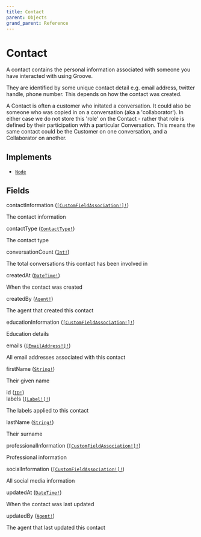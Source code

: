```yaml
---
title: Contact
parent: Objects
grand_parent: Reference
---
```


# Contact

A contact contains the personal information associated with someone you
have interacted with using Groove.

They are identified by some unique contact detail e.g. email address,
twitter handle, phone number. This depends on how the contact was created.

A Contact is often a customer who initated a conversation. It could also be
someone who was copied in on a conversation (aka a 'collaborator'). In
either case we do not store this 'role' on the Contact - rather that role
is defined by their participation with a particular Conversation. This
means the same contact could be the Customer on one conversation, and a
Collaborator on another.

## Implements

- <code><a href="/docs/reference/interface/node">Node</a></code>

## Fields

<div class="field-entry ">
  <span id="contact_information" class="field-name anchored">contactInformation (<code><a href="/docs/reference/object/custom_field_association">[CustomFieldAssociation!]!</a></code>)</span>

  <div class="description-wrapper">
   <p>The contact information</p>

  </div>
</div>

<div class="field-entry ">
  <span id="contact_type" class="field-name anchored">contactType (<code><a href="/docs/reference/enum/contact_type">ContactType!</a></code>)</span>

  <div class="description-wrapper">
   <p>The contact type</p>

  </div>
</div>

<div class="field-entry ">
  <span id="conversation_count" class="field-name anchored">conversationCount (<code><a href="/docs/reference/scalar/int">Int!</a></code>)</span>

  <div class="description-wrapper">
   <p>The total conversations this contact has been involved in</p>

  </div>
</div>

<div class="field-entry ">
  <span id="created_at" class="field-name anchored">createdAt (<code><a href="/docs/reference/scalar/date_time">DateTime!</a></code>)</span>

  <div class="description-wrapper">
   <p>When the contact was created</p>

  </div>
</div>

<div class="field-entry ">
  <span id="created_by" class="field-name anchored">createdBy (<code><a href="/docs/reference/object/agent">Agent!</a></code>)</span>

  <div class="description-wrapper">
   <p>The agent that created this contact</p>

  </div>
</div>

<div class="field-entry ">
  <span id="education_information" class="field-name anchored">educationInformation (<code><a href="/docs/reference/object/custom_field_association">[CustomFieldAssociation!]!</a></code>)</span>

  <div class="description-wrapper">
   <p>Education details</p>

  </div>
</div>

<div class="field-entry ">
  <span id="emails" class="field-name anchored">emails (<code><a href="/docs/reference/object/email_address">[EmailAddress!]!</a></code>)</span>

  <div class="description-wrapper">
   <p>All email addresses associated with this contact</p>

  </div>
</div>

<div class="field-entry ">
  <span id="first_name" class="field-name anchored">firstName (<code><a href="/docs/reference/scalar/string">String!</a></code>)</span>

  <div class="description-wrapper">
   <p>Their given name</p>

  </div>
</div>

<div class="field-entry ">
  <span id="id" class="field-name anchored">id (<code><a href="/docs/reference/scalar/id">ID!</a></code>)</span>

  <div class="description-wrapper">

  </div>
</div>

<div class="field-entry ">
  <span id="labels" class="field-name anchored">labels (<code><a href="/docs/reference/object/label">[Label!]!</a></code>)</span>

  <div class="description-wrapper">
   <p>The labels applied to this contact</p>

  </div>
</div>

<div class="field-entry ">
  <span id="last_name" class="field-name anchored">lastName (<code><a href="/docs/reference/scalar/string">String!</a></code>)</span>

  <div class="description-wrapper">
   <p>Their surname</p>

  </div>
</div>

<div class="field-entry ">
  <span id="professional_information" class="field-name anchored">professionalInformation (<code><a href="/docs/reference/object/custom_field_association">[CustomFieldAssociation!]!</a></code>)</span>

  <div class="description-wrapper">
   <p>Professional information</p>

  </div>
</div>

<div class="field-entry ">
  <span id="social_information" class="field-name anchored">socialInformation (<code><a href="/docs/reference/object/custom_field_association">[CustomFieldAssociation!]!</a></code>)</span>

  <div class="description-wrapper">
   <p>All social media information</p>

  </div>
</div>

<div class="field-entry ">
  <span id="updated_at" class="field-name anchored">updatedAt (<code><a href="/docs/reference/scalar/date_time">DateTime!</a></code>)</span>

  <div class="description-wrapper">
   <p>When the contact was last updated</p>

  </div>
</div>

<div class="field-entry ">
  <span id="updated_by" class="field-name anchored">updatedBy (<code><a href="/docs/reference/object/agent">Agent!</a></code>)</span>

  <div class="description-wrapper">
   <p>The agent that last updated this contact</p>

  </div>
</div>

